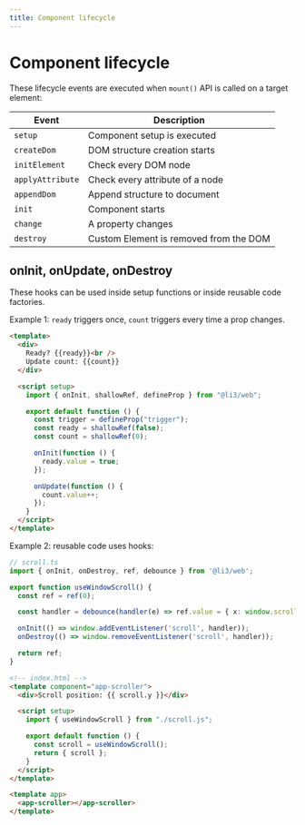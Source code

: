 ```yaml
---
title: Component lifecycle
---
```


# Component lifecycle

These lifecycle events are executed when `mount()` API is called on a target element:

| Event            | Description                            |
| ---------------- | -------------------------------------- |
| `setup`          | Component setup is executed            |
| `createDom`      | DOM structure creation starts          |
| `initElement`    | Check every DOM node                   |
| `applyAttribute` | Check every attribute of a node        |
| `appendDom`      | Append structure to document           |
| `init`           | Component starts                       |
| `change`         | A property changes                     |
| `destroy`        | Custom Element is removed from the DOM |

## onInit, onUpdate, onDestroy

These hooks can be used inside setup functions or inside reusable code factories.

Example 1: `ready` triggers once, `count` triggers every time a prop changes.

```html
<template>
  <div>
    Ready? {{ready}}<br />
    Update count: {{count}}
  </div>

  <script setup>
    import { onInit, shallowRef, defineProp } from "@li3/web";

    export default function () {
      const trigger = defineProp("trigger");
      const ready = shallowRef(false);
      const count = shallowRef(0);

      onInit(function () {
        ready.value = true;
      });

      onUpdate(function () {
        count.value++;
      });
    }
  </script>
</template>
```

Example 2: reusable code uses hooks:

```ts
// scroll.ts
import { onInit, onDestroy, ref, debounce } from '@li3/web';

export function useWindowScroll() {
  const ref = ref(0);

  const handler = debounce(handler(e) => ref.value = { x: window.scrollX, y: window.scrollY });

  onInit(() => window.addEventListener('scroll', handler));
  onDestroy(() => window.removeEventListener('scroll', handler));

  return ref;
}
```

```html
<!-- index.html -->
<template component="app-scroller">
  <div>Scroll position: {{ scroll.y }}</div>

  <script setup>
    import { useWindowScroll } from "./scroll.js";

    export default function () {
      const scroll = useWindowScroll();
      return { scroll };
    }
  </script>
</template>

<template app>
  <app-scroller></app-scroller>
</template>
```
